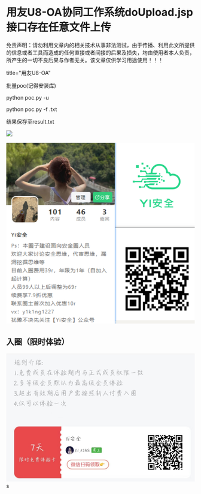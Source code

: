 # 用友U8-OA协同工作系统doUpload.jsp接口存在任意文件上传

免责声明：请勿利用文章内的相关技术从事非法测试，由于传播、利用此文所提供的信息或者工具而造成的任何直接或者间接的后果及损失，均由使用者本人负责，所产生的一切不良后果与作者无关。该文章仅供学习用途使用！！！

title="用友U8-OA"

批量poc(记得安装库)

python poc.py -u 

python poc.py -f  .txt

结果保存至result.txt

![](assets/Snipaste_2024-02-07_19-04-37.png)

![image-20240202203022822](assets/image-20240202203022822.png)

## 入圈（限时体验）



![image-20240121123620660](assets/image-20240121123620660.png)s

